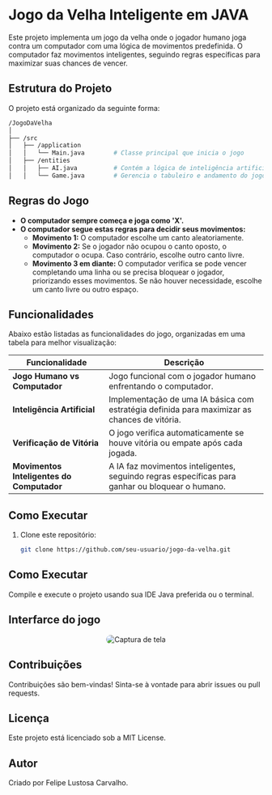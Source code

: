 # Jogo da Velha Inteligente em JAVA

Este projeto implementa um jogo da velha onde o jogador humano joga contra um computador com uma lógica de movimentos predefinida. O computador faz movimentos inteligentes, seguindo regras específicas para maximizar suas chances de vencer.

## Estrutura do Projeto

O projeto está organizado da seguinte forma:

```bash
/JogoDaVelha
│
├── /src
│   ├── /application
│   │   └── Main.java        # Classe principal que inicia o jogo
│   ├── /entities
│   │   ├── AI.java          # Contém a lógica de inteligência artificial
│   │   └── Game.java        # Gerencia o tabuleiro e andamento do jogo
```
## Regras do Jogo

- **O computador sempre começa e joga como 'X'.**
- **O computador segue estas regras para decidir seus movimentos:**
  - **Movimento 1:** O computador escolhe um canto aleatoriamente. 
  - **Movimento 2:** Se o jogador não ocupou o canto oposto, o computador o ocupa. Caso contrário, escolhe outro canto livre.
  - **Movimento 3 em diante:** O computador verifica se pode vencer completando uma linha ou se precisa bloquear o jogador, priorizando esses movimentos. Se não houver necessidade, escolhe um canto livre ou outro espaço.

## Funcionalidades

Abaixo estão listadas as funcionalidades do jogo, organizadas em uma tabela para melhor visualização:

| Funcionalidade                          | Descrição                                                                                     |
|-----------------------------------------|-----------------------------------------------------------------------------------------------|
| **Jogo Humano vs Computador**           | Jogo funcional com o jogador humano enfrentando o computador.                                 |
| **Inteligência Artificial**             | Implementação de uma IA básica com estratégia definida para maximizar as chances de vitória.  |
| **Verificação de Vitória**              | O jogo verifica automaticamente se houve vitória ou empate após cada jogada.                  |
| **Movimentos Inteligentes do Computador** | A IA faz movimentos inteligentes, seguindo regras específicas para ganhar ou bloquear o humano.|

## Como Executar

1. Clone este repositório:
   ```bash
   git clone https://github.com/seu-usuario/jogo-da-velha.git
   ```
## Como Executar

Compile e execute o projeto usando sua IDE Java preferida ou o terminal.
## Interfarce do jogo
<p align="center">
  <img src="https://github.com/user-attachments/assets/3096ce6e-2031-41f2-a1bd-e93bb01ce9f5" alt="Captura de tela" style="border-radius: 15px;"/>
</p>

## Contribuições

Contribuições são bem-vindas! Sinta-se à vontade para abrir issues ou pull requests.

## Licença

Este projeto está licenciado sob a MIT License.

## Autor

Criado por Felipe Lustosa Carvalho.



